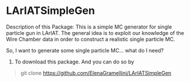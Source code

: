 # LArIATSimpleGen
Description of this Package:
This is a simple MC generator for single particle gun in LArIAT. 
The general idea is to exploit our knowledge of the Wire Chamber data in order to 
construct a realistic single particle MC.

So, I want to generate some single particle MC... what do I need?
1. To download this package. And you can do so by 
 > git clone  https://github.com/ElenaGramellini/LArIATSimpleGen